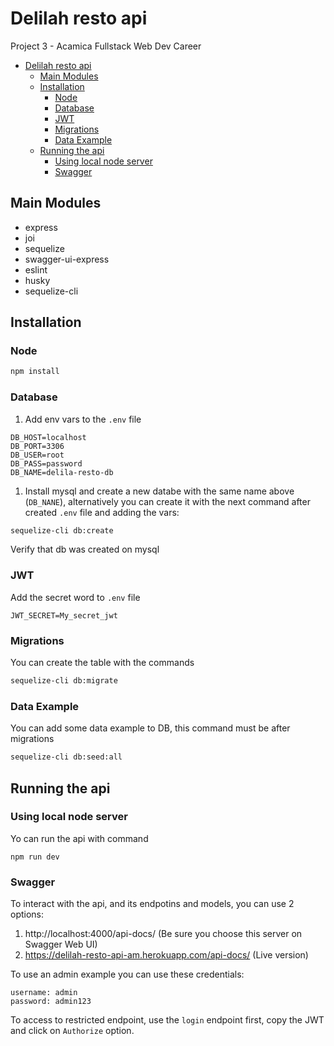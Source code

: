 # Delilah resto api

Project 3 - Acamica Fullstack Web Dev Career

- [Delilah resto api](#delilah-resto-api)
  - [Main Modules](#main-modules)
  - [Installation](#installation)
    - [Node](#node)
    - [Database](#database)
    - [JWT](#jwt)
    - [Migrations](#migrations)
    - [Data Example](#data-example)
  - [Running the api](#running-the-api)
    - [Using local node server](#using-local-node-server)
    - [Swagger](#swagger)

## Main Modules

- express
- joi
- sequelize
- swagger-ui-express
- eslint
- husky
- sequelize-cli

## Installation

### Node

```bash
npm install
```

### Database

1. Add env vars to the `.env` file

```
DB_HOST=localhost
DB_PORT=3306
DB_USER=root
DB_PASS=password
DB_NAME=delila-resto-db
```

1. Install mysql and create a new databe with the same name above (`DB_NANE`), alternatively you can create it with the next command after created `.env` file and adding the vars:

```bash
sequelize-cli db:create
```

Verify that db was created on mysql

### JWT

Add the secret word to `.env` file

```
JWT_SECRET=My_secret_jwt
```

### Migrations

You can create the table with the commands

```bash
sequelize-cli db:migrate
```

### Data Example

You can add some data example to DB, this command must be after migrations

```bash
sequelize-cli db:seed:all
```

## Running the api

### Using local node server
Yo can run the api with command
```
npm run dev
```

### Swagger
To interact with the api, and its endpotins and models, you can use 2 options:

1. http://localhost:4000/api-docs/ (Be sure you choose this server on Swagger Web UI)
2. https://delilah-resto-api-am.herokuapp.com/api-docs/ (Live version)

To use an admin example you can use these credentials:

```
username: admin
password: admin123
```

To access to restricted endpoint, use the `login` endpoint first, copy the JWT and click on `Authorize` option.